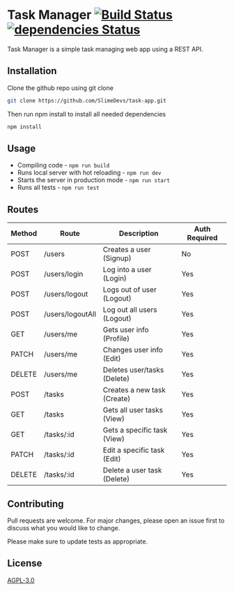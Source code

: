 # Task Manager [![Build Status](https://travis-ci.com/brady-miller/task-manager.svg?branch=master)](https://travis-ci.com/brady-miller/task-manager) [![dependencies Status](https://david-dm.org/brady-miller/task-manager/status.svg)](https://david-dm.org/brady-miller/task-manager)

Task Manager is a simple task managing web app using a REST API.

## Installation

Clone the github repo using git clone

```bash
git clone https://github.com/SlimeDevs/task-app.git
```

Then run npm install to install all needed dependencies

```bash
npm install
```

## Usage

* Compiling code - `npm run build`
* Runs local server with hot reloading - `npm run dev`
* Starts the server in production mode - `npm run start`
* Runs all tests - `npm run test`

## Routes

| Method | Route            | Description                 | Auth Required |
| ------ | ---------------- | --------------------------- | ------------- |
| POST   | /users           | Creates a user (Signup)     | No            |
| POST   | /users/login     | Log into a user (Login)     | Yes           |
| POST   | /users/logout    | Logs out of user (Logout)   | Yes           |
| POST   | /users/logoutAll | Log out all users (Logout)  | Yes           |
| GET    | /users/me        | Gets user info (Profile)    | Yes           |
| PATCH  | /users/me        | Changes user info (Edit)    | Yes           |
| DELETE | /users/me        | Deletes user/tasks (Delete) | Yes           |
| POST   | /tasks           | Creates a new task (Create) | Yes           |
| GET    | /tasks           | Gets all user tasks (View)  | Yes           |
| GET    | /tasks/:id       | Gets a specific task (View) | Yes           |
| PATCH  | /tasks/:id       | Edit a specific task (Edit) | Yes           |
| DELETE | /tasks/:id       | Delete a user task (Delete) | Yes           |

## Contributing

Pull requests are welcome. For major changes, please open an issue first to discuss what you would like to change.

Please make sure to update tests as appropriate.

## License

[AGPL-3.0](https://choosealicense.com/licenses/agpl-3.0/)
